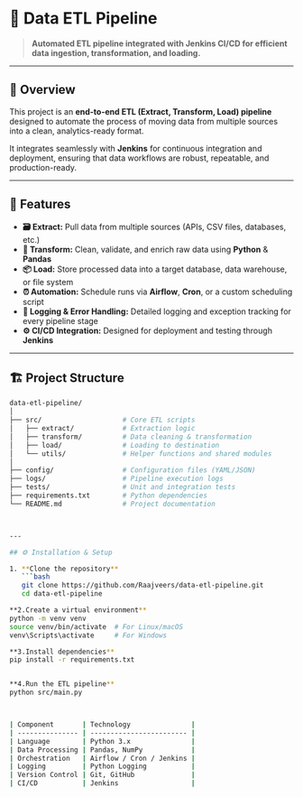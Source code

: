 # 🧩 Data ETL Pipeline

> **Automated ETL pipeline integrated with Jenkins CI/CD for efficient data ingestion, transformation, and loading.**

---

## 📘 Overview

This project is an **end-to-end ETL (Extract, Transform, Load) pipeline** designed to automate the process of moving data from multiple sources into a clean, analytics-ready format.

It integrates seamlessly with **Jenkins** for continuous integration and deployment, ensuring that data workflows are robust, repeatable, and production-ready.

---

## 🚀 Features

- **🗃️ Extract:** Pull data from multiple sources (APIs, CSV files, databases, etc.)
- **🧹 Transform:** Clean, validate, and enrich raw data using **Python** & **Pandas**
- **📦 Load:** Store processed data into a target database, data warehouse, or file system
- **⏰ Automation:** Schedule runs via **Airflow**, **Cron**, or a custom scheduling script
- **🧾 Logging & Error Handling:** Detailed logging and exception tracking for every pipeline stage
- **⚙️ CI/CD Integration:** Designed for deployment and testing through **Jenkins**

---

## 🏗️ Project Structure

```bash
data-etl-pipeline/
│
├── src/                    # Core ETL scripts
│   ├── extract/            # Extraction logic
│   ├── transform/          # Data cleaning & transformation
│   ├── load/               # Loading to destination
│   └── utils/              # Helper functions and shared modules
│
├── config/                 # Configuration files (YAML/JSON)
├── logs/                   # Pipeline execution logs
├── tests/                  # Unit and integration tests
├── requirements.txt        # Python dependencies
└── README.md               # Project documentation



---

## ⚙️ Installation & Setup

1. **Clone the repository**
   ```bash
   git clone https://github.com/Raajveers/data-etl-pipeline.git
   cd data-etl-pipeline

**2.Create a virtual environment**
python -m venv venv
source venv/bin/activate  # For Linux/macOS
venv\Scripts\activate     # For Windows

**3.Install dependencies**
pip install -r requirements.txt


**4.Run the ETL pipeline**
python src/main.py



| Component       | Technology               |
| --------------- | ------------------------ |
| Language        | Python 3.x               |
| Data Processing | Pandas, NumPy            |
| Orchestration   | Airflow / Cron / Jenkins |
| Logging         | Python Logging           |
| Version Control | Git, GitHub              |
| CI/CD           | Jenkins                  |

